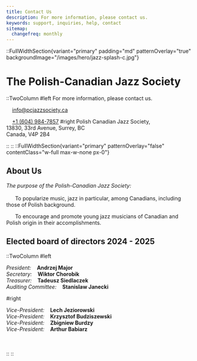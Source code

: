 ```yaml
---
title: Contact Us
description: For more information, please contact us.
keywords: support, inquiries, help, contact
sitemap:
  changefreq: monthly
---
```


::FullWidthSection{variant="primary" padding="md" patternOverlay="true" backgroundImage="/images/hero/jazz-splash-c.jpg"}

# The Polish-Canadian Jazz Society

::TwoColumn
#left
For more information, please contact us.

&nbsp;&nbsp;&nbsp;&nbsp;[info@pcjazzsociety.ca](mailto:info@pcjazzsociety.ca)

&nbsp;&nbsp;&nbsp;&nbsp;[+1 (604) 984-7857](tel:604-984-7857)
#right
Polish Canadian Jazz Society,<br>
13830, 33rd Avenue, Surrey, BC<br>
Canada, V4P 2B4<br>

::
::
::FullWidthSection{variant="primary" patternOverlay="false" contentClass="w-full max-w-none px-0"}

## About Us

_The purpose of the Polish-Canadian Jazz Society:_
<br></br>
&nbsp;&nbsp;&nbsp;&nbsp;&nbsp;&nbsp;To popularize music, jazz in particular, among Canadians, including those of Polish background.

&nbsp;&nbsp;&nbsp;&nbsp;&nbsp;&nbsp;To encourage and promote young jazz musicians of Canadian and Polish origin in their accomplishments.

## Elected board of directors 2024 - 2025

::TwoColumn
#left

_President:_ &nbsp;&nbsp; **Andrzej Major** <br>
_Secretary:_ &nbsp;&nbsp; **Wiktor Chorobik** <br>
_Treasurer:_ &nbsp;&nbsp; **Tadeusz Siedlaczek** <br>
_Auditing Committee:_ &nbsp;&nbsp; **Stanislaw Janecki** <br>

#right

_Vice-President:_ &nbsp;&nbsp; **Lech Jeziorowski** <br>
_Vice-President:_ &nbsp;&nbsp; **Krzysztof Budziszewski** <br>
_Vice-President:_ &nbsp;&nbsp; **Zbigniew Burdzy** <br>
_Vice-President:_ &nbsp;&nbsp; **Arthur Babiarz** <br>
<br></br>

::
::
